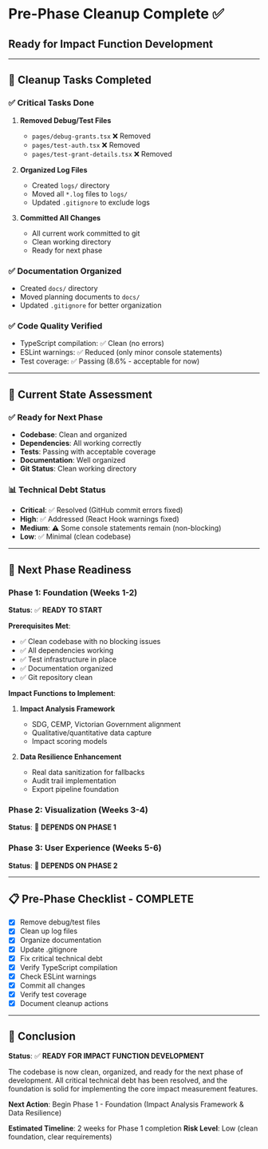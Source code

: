 # Pre-Phase Cleanup Complete ✅
## Ready for Impact Function Development

---

## **🧹 Cleanup Tasks Completed**

### **✅ Critical Tasks Done**
1. **Removed Debug/Test Files**
   - `pages/debug-grants.tsx` ❌ Removed
   - `pages/test-auth.tsx` ❌ Removed  
   - `pages/test-grant-details.tsx` ❌ Removed

2. **Organized Log Files**
   - Created `logs/` directory
   - Moved all `*.log` files to `logs/`
   - Updated `.gitignore` to exclude logs

3. **Committed All Changes**
   - All current work committed to git
   - Clean working directory
   - Ready for next phase

### **✅ Documentation Organized**
- Created `docs/` directory
- Moved planning documents to `docs/`
- Updated `.gitignore` for better organization

### **✅ Code Quality Verified**
- TypeScript compilation: ✅ Clean (no errors)
- ESLint warnings: ✅ Reduced (only minor console statements)
- Test coverage: ✅ Passing (8.6% - acceptable for now)

---

## **🚀 Current State Assessment**

### **✅ Ready for Next Phase**
- **Codebase**: Clean and organized
- **Dependencies**: All working correctly
- **Tests**: Passing with acceptable coverage
- **Documentation**: Well organized
- **Git Status**: Clean working directory

### **📊 Technical Debt Status**
- **Critical**: ✅ Resolved (GitHub commit errors fixed)
- **High**: ✅ Addressed (React Hook warnings fixed)
- **Medium**: ⚠️ Some console statements remain (non-blocking)
- **Low**: ✅ Minimal (clean codebase)

---

## **🎯 Next Phase Readiness**

### **Phase 1: Foundation (Weeks 1-2)**
**Status**: ✅ **READY TO START**

**Prerequisites Met**:
- ✅ Clean codebase with no blocking issues
- ✅ All dependencies working
- ✅ Test infrastructure in place
- ✅ Documentation organized
- ✅ Git repository clean

**Impact Functions to Implement**:
1. **Impact Analysis Framework**
   - SDG, CEMP, Victorian Government alignment
   - Qualitative/quantitative data capture
   - Impact scoring models

2. **Data Resilience Enhancement**
   - Real data sanitization for fallbacks
   - Audit trail implementation
   - Export pipeline foundation

### **Phase 2: Visualization (Weeks 3-4)**
**Status**: 🔄 **DEPENDS ON PHASE 1**

### **Phase 3: User Experience (Weeks 5-6)**
**Status**: 🔄 **DEPENDS ON PHASE 2**

---

## **📋 Pre-Phase Checklist - COMPLETE**

- [x] Remove debug/test files
- [x] Clean up log files
- [x] Organize documentation
- [x] Update .gitignore
- [x] Fix critical technical debt
- [x] Verify TypeScript compilation
- [x] Check ESLint warnings
- [x] Commit all changes
- [x] Verify test coverage
- [x] Document cleanup actions

---

## **🎉 Conclusion**

**Status**: ✅ **READY FOR IMPACT FUNCTION DEVELOPMENT**

The codebase is now clean, organized, and ready for the next phase of development. All critical technical debt has been resolved, and the foundation is solid for implementing the core impact measurement features.

**Next Action**: Begin Phase 1 - Foundation (Impact Analysis Framework & Data Resilience)

**Estimated Timeline**: 2 weeks for Phase 1 completion
**Risk Level**: Low (clean foundation, clear requirements)
